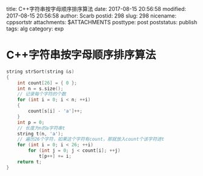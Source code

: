 title: C++字符串按字母顺序排序算法
date: 2017-08-15 20:56:58
modified: 2017-08-15 20:56:58
author: Scarb
postid: 298
slug: 298
nicename: cppsortstr
attachments: $ATTACHMENTS
posttype: post
poststatus: publish
tags: alg
category: exp

# C++字符串按字母顺序排序算法

```C++
string strSort(string &s)
{
    int count[26] = { 0 };
    int n = s.size();
    // 记录每个字符的个数
    for (int i = 0; i < n; ++i)
    {
        count[s[i] - 'a']++;
    }
    int p = 0;
    // 长度为n的a字符串t
    string t(n, 'a');
    // 遍历26个字符，如果这个字符有count，那就放入count个该字符进t
    for (int i = 0; i < 26; ++i)
        for (int j = 0; j < count[i]; ++j)
            t[p++] += i;
    return t;
}
```